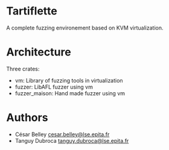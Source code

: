 Tartiflette
===========

A complete fuzzing environement based on KVM virtualization.

# Architecture

Three crates:
- vm: Library of fuzzing tools in virtualization
- fuzzer: LibAFL fuzzer using vm
- fuzzer_maison: Hand made fuzzer using vm

# Authors

- César Belley <cesar.belley@lse.epita.fr>
- Tanguy Dubroca <tanguy.dubroca@lse.epita.fr>
